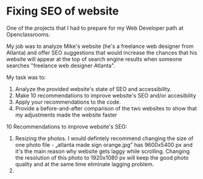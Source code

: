 # Fixing SEO of website

One of the projects that I had to prepare for my Web Developer path at Openclassrooms. 

My job was to analyze Mike's website (he's a freelance web designer from Atlanta) and offer SEO suggestions that would increase  the chances that his website will appear at the top of search engine results when someone searches "freelance web designer Atlanta".

My task was to:
1) Analyze the provided website's state of SEO and accessibility.
2) Make 10 recommendations to improve website's SEO and/or accesibility
3) Apply your recommendations to the code.
4) Provide a before-and-after comparison of the two websites to show that my adjustments made the website faster



10 Recommendations to improve website's SEO:

1. Resizing the photos. I would defintely recommend changing the size of one photo file - „atlanta made sign orange.jpg” has 9600x5400 px and it's the main reason why website gets laggy while scrolling. Changing the resolution of this photo to 1920x1080 px will keep the good photo quality and at the same time eliminate lagging problem.
2. <title> tag has a . as a content. Since it's the most crucial tag in SEO positioning I would add here some keywords or a whole phrase that we try to rank for. For this matter I suggest adding „Mike | freelance web designer from Atlanta”.
3. Content in <meta name=”keywords”> is empty - it needs to be filled with some keywords. I suggest adding keywords such as: best, freelance web designer, Atlanta, design, web designer, web design”.
4. <meta name=”descrption”> tag has a content: „I'm Mike and your should hire me to build your website”. This phrase has a spelling mistake (avoid those if you want to make good and professional impression on your potential clients) and doesn't have the main keywords that we want to rank for, meaning „freelance web designer Atlanta”.
That's why I suggest changing it to „I'm a freelance web designer from Atlanta, passionate about graphic and web design”.
5. HTML code has more than one <h1>. We need to keep only one <h1> and change rest of them for, for example <h2>. I would keep the <h1> in the header part of the website - currently is has the content saying „I'm Mike”. I suggest changing it to „I'm Mike, freelance web designer from Atlanta” - this sentence has a whole phrase that we try to rank for.
6. <h2> and <p> should have keywords or their synonyms. For example in most cases I would go for a phrase „web designer” instead of „website designer”, because it is more searched one according to KWFinder (service that helps speed up the process by calculation the amount of competition for keywords). Also I would suggest not to put same word several times in one sentence – I understand that Mike is trying to rank for certain keywords, but content of the website should be easy to follow and sound natural. For this matter I would for example change the sentence „I love Atlanta, my hometown, and want to see all Atlanta businesses succeed” to „I love Atlanta, and want to see all my hometown businesses succeed”
7. <nav> has an empty <li> tag. I would remove all the tags that are not used in any way.
8. 2nd navigation <li> is named „page2” – this name is also displayed on the web. I would change the name to „Contact”. „Page2” has no meaning for a reader, it doesn't say what is this page about.
9. Portfolio includes 4 pictures, but only one has an alt element (which anyway doesn't describe the content of the photo – alt=”3.jpg”). I suggest adding alt atributes to the rest of the photos and putting keywords in their descriptions wherever appropriate.
10. Mike's website is using minified versions of jquery, bootstrap and font-awesome. Changing those to CDN links will increase loading speed of a website.
  

